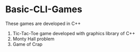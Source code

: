 # Basic-CLI-Games

These games are developed in C++

1. Tic-Tac-Toe game developed with graphics library of C++
2. Monty Hall problem
3. Game of Crap

